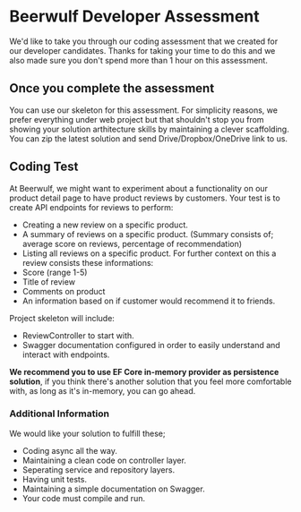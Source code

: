 # Beerwulf Developer Assessment
We'd like to take you through our coding assessment that we created for our developer candidates. Thanks for taking your time to do this and we also made sure you don't spend more than 1 hour on this assessment.
## Once you complete the assessment
You can use our skeleton for this assessment. For simplicity reasons, we prefer everything under web project but that shouldn't stop you from showing your solution arthitecture skills by maintaining a clever scaffolding. You can zip the latest solution and send Drive/Dropbox/OneDrive link to us.
## Coding Test
At Beerwulf, we might want to experiment about a functionality on our product detail page to have product reviews by customers.
Your test is to create API endpoints for reviews to perform:
* Creating a new review on a specific product.
* A summary of reviews on a specific product. (Summary consists of; average score on reviews, percentage of recommendation)
* Listing all reviews on a specific product.
For further context on this a review consists these informations:
* Score (range 1-5)
* Title of review
* Comments on product
* An information based on if customer would recommend it to friends.

Project skeleton will include:
* ReviewController to start with.
* Swagger documentation configured in order to easily understand and interact with endpoints.

**We recommend you to use EF Core in-memory provider as persistence solution**, if you think there's another solution that you feel more comfortable with, as long as it's in-memory, you can go ahead.

### Additional Information
We would like your solution to fulfill these;
* Coding async all the way.
* Maintaining a clean code on controller layer.
* Seperating service and repository layers.
* Having unit tests.
* Maintaining a simple documentation on Swagger.
* Your code must compile and run.